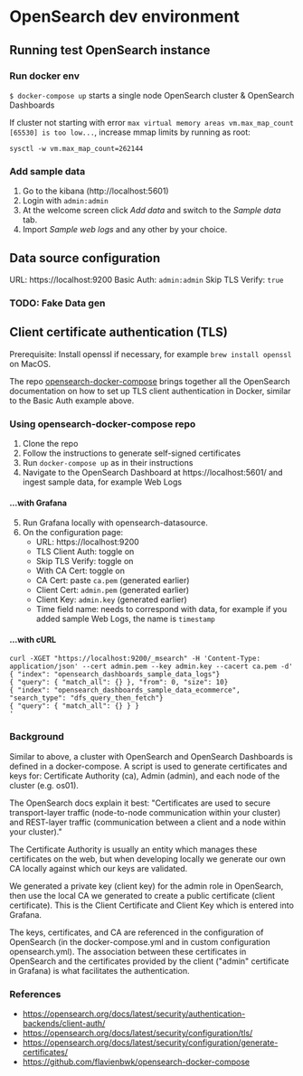 # OpenSearch dev environment

## Running test OpenSearch instance

### Run docker env

`$ docker-compose up` starts a single node OpenSearch cluster & OpenSearch Dashboards

If cluster not starting with error `max virtual memory areas vm.max_map_count [65530] is too low...`, increase mmap limits by running as root:

```
sysctl -w vm.max_map_count=262144
```

### Add sample data

1. Go to the kibana (http://localhost:5601)
1. Login with `admin:admin`
1. At the welcome screen click _Add data_ and switch to the _Sample data_ tab.
1. Import _Sample web logs_ and any other by your choice.

## Data source configuration

URL: https://localhost:9200
Basic Auth: `admin:admin`
Skip TLS Verify: `true`

### TODO: Fake Data gen

## Client certificate authentication (TLS) 

Prerequisite: Install openssl if necessary, for example `brew install openssl` on MacOS. 

The repo [opensearch-docker-compose](https://github.com/flavienbwk/opensearch-docker-compose) brings together all the OpenSearch documentation on how to set up TLS client authentication in Docker, similar to the Basic Auth example above.



### Using opensearch-docker-compose repo
1. Clone the repo
2. Follow the instructions to generate self-signed certificates
3. Run `docker-compose up` as in their instructions
4. Navigate to the OpenSearch Dashboard at https://localhost:5601/ and ingest sample data, for example Web Logs
#### ...with Grafana
5. Run Grafana locally with opensearch-datasource.
6. On the configuration page:
   - URL: https://localhost:9200
   - TLS Client Auth: toggle on
   - Skip TLS Verify: toggle on
   - With CA Cert: toggle on
   - CA Cert: paste `ca.pem` (generated earlier)
   - Client Cert: `admin.pem` (generated earlier)
   - Client Key: `admin.key` (generated earlier)
   - Time field name: needs to correspond with data, for example if you added sample Web Logs, the name is `timestamp`

#### ...with cURL
```
curl -XGET "https://localhost:9200/_msearch" -H 'Content-Type: application/json' --cert admin.pem --key admin.key --cacert ca.pem -d'
{ "index": "opensearch_dashboards_sample_data_logs"}
{ "query": { "match_all": {} }, "from": 0, "size": 10}
{ "index": "opensearch_dashboards_sample_data_ecommerce", "search_type": "dfs_query_then_fetch"}
{ "query": { "match_all": {} } }
'
```

### Background
Similar to above, a cluster with OpenSearch and OpenSearch Dashboards is defined in a docker-compose. A script is used to generate certificates and keys for: Certificate Authority (ca), Admin (admin), and each node of the cluster (e.g. os01).

The OpenSearch docs explain it best: "Certificates are used to secure transport-layer traffic (node-to-node communication within your cluster) and REST-layer traffic (communication between a client and a node within your cluster)."

The Certificate Authority is usually an entity which manages these certificates on the web, but when developing locally we generate our own CA locally against which our keys are validated.

We generated a private key (client key) for the admin role in OpenSearch, then use the local CA we generated to create a public certificate (client certificate). This is the Client Certificate and Client Key which is entered into Grafana.

The keys, certificates, and CA are referenced in the configuration of OpenSearch (in the docker-compose.yml and in custom configuration opensearch.yml). The association between these certificates in OpenSearch and the certificates provided by the client ("admin" certificate in Grafana) is what facilitates the authentication.

### References
- https://opensearch.org/docs/latest/security/authentication-backends/client-auth/
- https://opensearch.org/docs/latest/security/configuration/tls/
- https://opensearch.org/docs/latest/security/configuration/generate-certificates/
- https://github.com/flavienbwk/opensearch-docker-compose
